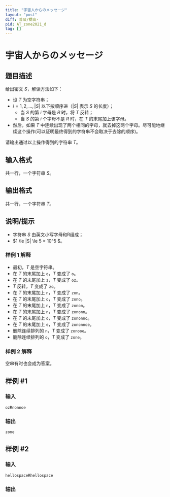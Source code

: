 ```yaml
---
title: "宇宙人からのメッセージ"
layout: "post"
diff: 普及/提高-
pid: AT_zone2021_d
tag: []
---
```


# 宇宙人からのメッセージ

## 题目描述

给出密文 $S$，解读方法如下：

- 设 $T$ 为空字符串；
- $i=1,2,...,|S|$ 以下按顺序进（$|S|$ 表示 $S$ 的长度）；
    - 当 $S$ 的第 $i$ 字母是 $R$ 时，将 $T$ 反转；
   - 当 $S$ 的第 $i$ 个字母不是 $R$ 时，在 $T$ 的末尾加上该字母。
- 然后，如果 $T$ 中连续出现了两个相同的字母，就去掉这两个字母。尽可能地继续这个操作(可以证明最终得到的字符串不会取决于去除的顺序)。

请输出通过以上操作得到的字符串 $T$。

## 输入格式

共一行，一个字符串 $S$。

## 输出格式

共一行，一个字符串 $T$。

## 说明/提示

- 字符串 $S$ 由英文小写字母和R组成；
- $1 \le |S| \le 5 × 10^5 $。

### 样例 1 解释

- 最初，$T$ 是空字符串。
- 在 $T$ 的末尾加上 `o`，$T$ 变成了 `o`。
- 在 $T$ 的末尾加上 `z`，$T$ 变成了 `oz`。
- $T$ 反转，$T$ 变成了 `zo`。
- 在 $T$ 的末尾加上 `n`，$T$ 变成了 `zon`。
- 在 $T$ 的末尾加上 `o`，$T$ 变成了 `zono`。
- 在 $T$ 的末尾加上 `n`，$T$ 变成了 `zonon`。
- 在 $T$ 的末尾加上 `n`，$T$ 变成了 `zononn`。
- 在 $T$ 的末尾加上 `o`，$T$ 变成了 `zononno`。
- 在 $T$ 的末尾加上 `e`，$T$ 变成了 `zononnoe`。
- 删除连续排列的 `n`，$T$ 变成了 `zonooe`。
- 删除连续排列的 `o`，$T$ 变成了 `zone`。

### 样例 2 解释
空串有时也会成为答案。

## 样例 #1

### 输入

```
ozRnonnoe
```

### 输出

```
zone
```

## 样例 #2

### 输入

```
hellospaceRhellospace
```

### 输出

```

```

